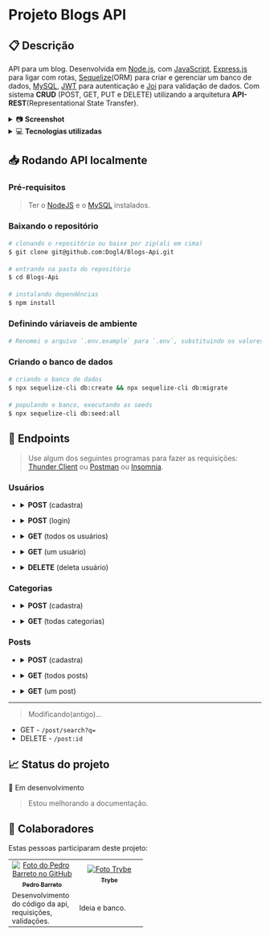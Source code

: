 # Projeto Blogs API

## 📋 Descrição

API para um blog. Desenvolvida em [Node.js](https://nodejs.org/en/), com [JavaScript](https://www.javascript.com/learn/strings), [Express.js](https://expressjs.com/en/api.html) para ligar com rotas, [Sequelize](https://sequelize.org/)(ORM) para criar e gerenciar um banco de dados, [MySQL](https://www.mysql.com/), [JWT](https://jwt.io/) para autenticação e [Joi](https://www.npmjs.com/package/joi) para validação de dados. Com sistema **CRUD** (POST, GET, PUT e DELETE) utilizando a arquitetura **API-REST**(Representational State Transfer).

<details>
  <summary>📷 <strong>Screenshot</strong></summary><br />

| [<img alt="Screenshot da API" height="400" width="auto" src="./blogApi.gif">](./blogApi.gif "Screenshot da API") |
|------------------------------------------------------------------------------------------------------------------|
| **Figura** **1.1** - Gif da API                                                                                  |
</details>

<details>
  <summary>💻 <strong>Tecnologias utilizadas</strong></summary><br />

- [JavaScript](https://www.javascript.com/learn/strings): Linguagem de programação.
- [NodeJS](https://nodejs.org/en/): Motor de JavaScript para criação de aplicações web.
- [ExpressJS](https://expressjs.com/): Framework para desenvolvimento da API.
- [MYSQL](https://www.mysql.com/): Banco de dados.
- [Sequilize](https://sequelize.org/): ORM para o MYSQL.
- [Joi](https://www.npmjs.com/package/joi): Validação de dados.
- [JWT](https://www.npmjs.com/package/jsonwebtoken): Autenticação.
- [Dotenv](https://www.npmjs.com/package/dotenv): Carregamento de variáveis de ambiente.
</details>

## 📥 Rodando API localmente

### Pré-requisitos
> Ter o [NodeJS](https://nodejs.org/en/) e o [MySQL](https://www.mysql.com/) instalados.

### Baixando o repositório

```bash
# clonando o repositório ou baixe por zip(ali em cima)
$ git clone git@github.com:Dogl4/Blogs-Api.git

# entrando na pasta do repositório
$ cd Blogs-Api

# instalando dependências
$ npm install
```

### Definindo váriaveis de ambiente
```bash
# Renomei o arquivo `.env.example` para `.env`, substituindo os valores por seus respectivos dados locais.
```

### Criando o banco de dados

```bash
# criando o banco de dados
$ npx sequelize-cli db:create && npx sequelize-cli db:migrate

# populando o banco, executando as seeds
$ npx sequelize-cli db:seed:all 
```

## 🎈 Endpoints

> Use algum dos seguintes programas para fazer as requisições:  [Thunder Client](https://www.thunderclient.com/) ou [Postman](https://www.postman.com/) ou [Insomnia](https://insomnia.rest/).

### Usuários

- <details>
      <summary><strong>POST</strong> (cadastra)</summary>

  - Url:
     - `/user`
     - Exemplo: `http://localhost:3000/user`
  - Request:
    - Body:
      ```json
        {
            "email": "doougllas@hotmail.com.br",
            "password": "123456"
        }
      ```

  - Response sucesso:
    - Status: `201 Created`
    - Body:
      ```json
      {
          "token": "eyJhbGciOiJIUzI1NiIsInR5cCI6IkpXVCJ9.eyJpc0FkbWluIjpmYWxzZSwidXNlckVtYWlsIjoiYWFhQGFhYS5jbyIsImlhdCI6MTY1OTM1NjE1NywiZXhwIjoxNjU5NDQyNTU3LCJzdWIiOiJhYWFAYWFhLmNvIn0.y3TmHszGD1XvS-PatCJ1zofM8ZLG4YnGm5UantcP2Ak"
      }
      ```

  - Response erro:
    - Status: `400 Bad Request`
    - Body:
      ```json
      {
          "message": "\"email\" is required"
      }
      ```
      ```json
      {
          "message": "\"email\" is not allowed to be empty"
      }
      ```
      ```json
      {
          "message": "\"password\" is required"
      }
      ```
      ```json
      {
          "message": "\"password\" is not allowed to be empty"
      }
      ```
      ```json
      {
          "message": "\"password\" length must be at least 6 characters long"
      }
      ```

    - Status: `409 Conflict`
    - Body: 
      ```json
      {
          "message": "User already registered"
      }
      ```
</details>

- <details>
      <summary><strong>POST</strong> (login)</summary>

  - Url:
     - `/login`
     - Exemplo: `http://localhost:3000/login`
  - Request:
    - Body:
      ```json
        {
            "email": "doougllas@hotmail.com.br",
            "password": "123456"
        }
      ```

  - Response sucesso:
    - Status: `200 OK`
    - Body:
      ```json
      {
          "token": "eyJhbGciOiJIUzI1NiIsInR5cCI6IkpXVCJ9.eyJpc0FkbWluIjpmYWxzZSwidXNlckVtYWlsIjoiYWFhQGFhYS5jbyIsImlhdCI6MTY1OTUyNDkwNiwiZXhwIjoxNjU5NjExMzA2LCJzdWIiOiJhYWFAYWFhLmNvIn0.tHMoYbyjXGYEK0ZghfmUh3jmBOv4cZxRbDjZrYYKVL8"
      }
      ```

  - Response erro:
    - Status: `400 Bad Request`
    - Body:
      ```json
      {
          "message": "\"email\" is required"
      }
      ```
      ```json
      {
          "message": "\"email\" is not allowed to be empty"
      }
      ```
      ```json
      {
          "message": "\"email\" must be a valid email"
      }
      ```
      ```json
      {
          "message": "\"password\" is required"
      }
      ```
      ```json
      {
          "message": "\"password\" is not allowed to be empty"
      }
      ```
      ```json
      {
          "message": "\"password\" length must be at least 6 characters long"
      }
      ```
      ```json
      {
          "message": "Invalid fields"
      }
      ```
</details>

- <details>
      <summary><strong>GET</strong> (todos os usuários)</summary>

  - Url:
     - `/user`
     - Exemplo: `http://localhost:3000/user`
  - Request:
    - Headers:
      ```json
        {
            "Authorization": "eyJhbGciOiJIUzI1NiIsInR5cCI6IkpXVCJ9.eyJpc0FkbWluIjpmYWxzZSwidXNlckVtYWlsIjoiZG9vdWdsbGFzQGhvdG1haWwuY29tLmJyIiwiaWF0IjoxNjU5NTI1NjgzLCJleHAiOjE2NTk2MTIwODMsInN1YiI6ImRvb3VnbGxhc0Bob3RtYWlsLmNvbS5iciJ9.HlIe_JlHWPBdqyh80fCR-umYbVwy0aFqaGIMI63kgWQ",
        }
      ```

  - Response sucesso:
    - Status: `200 OK`
    - Body:
      ```json
      [
          {
              "id": 1,
              "displayName": "Lewis Hamilton",
              "email": "lewishamilton@gmail.com",
              "password": "123456",
              "image": "https://upload.wikimedia.org/wikipedia/commons/1/18/Lewis_Hamilton_2016_Malaysia_2.jpg"
          },
          {
              "id": 2,
              "displayName": "Michael Schumacher",
              "email": "MichaelSchumacher@gmail.com",
              "password": "123456",
              "image": "https://sportbuzz.uol.com.br/media/_versions/gettyimages-52491565_widelg.jpg"
          },
          {
              "id": 3,
              "displayName": null,
              "email": "aaa@aaa.co",
              "password": "123456",
              "image": null
          },
          {
              "id": 4,
              "displayName": null,
              "email": "doougllas@hotmail.com.br",
              "password": "123456",
              "image": null
          }
      ]
      ```

  - Response erro:
    - Status: `401 Unauthorized`
    - Body: 
      ```json
      {
          "message": "Token not found"
      }
      ```
      ```json
      {
          "message": "Expired or invalid token"
      }
      ```
</details>

- <details>
      <summary><strong>GET</strong> (um usuário)</summary>

  - Url:
     - `/user/:id`
     - Exemplo: `http://localhost:3000/user/1`
  - Request:
    - Headers:
      ```json
        {
            "Authorization": "eyJhbGciOiJIUzI1NiIsInR5cCI6IkpXVCJ9.eyJpc0FkbWluIjpmYWxzZSwidXNlckVtYWlsIjoiZG9vdWdsbGFzQGhvdG1haWwuY29tLmJyIiwiaWF0IjoxNjU5NTI1NjgzLCJleHAiOjE2NTk2MTIwODMsInN1YiI6ImRvb3VnbGxhc0Bob3RtYWlsLmNvbS5iciJ9.HlIe_JlHWPBdqyh80fCR-umYbVwy0aFqaGIMI63kgWQ",
        }
      ```

  - Response sucesso:
    - Status: `200 OK`
    - Body:
      ```json
      {
          "id": 1,
          "displayName": "Lewis Hamilton",
          "email": "lewishamilton@gmail.com",
          "password": "123456",
          "image": "https://upload.wikimedia.org/wikipedia/commons/1/18/Lewis_Hamilton_2016_Malaysia_2.jpg"
      }
      ```

  - Response erro:
    - Status: `401 Unauthorized`
    - Body: 
      ```json
      {
          "message": "Token not found"
      }
      ```
      ```json
      {
          "message": "Expired or invalid token"
      }
      ```
</details>

- <details>
      <summary><strong>DELETE</strong> (deleta usuário)</summary>

  - Url:
     - `/user/me`
     - Exemplo: `http://localhost:3000/user/me`
  - Request:
    - Headers:
      ```json
        {
            "Authorization": "eyJhbGciOiJIUzI1NiIsInR5cCI6IkpXVCJ9.eyJpc0FkbWluIjpmYWxzZSwidXNlckVtYWlsIjoiZG9vdWdsbGFzQGhvdG1haWwuY29tLmJyIiwiaWF0IjoxNjU5NTI1NjgzLCJleHAiOjE2NTk2MTIwODMsInN1YiI6ImRvb3VnbGxhc0Bob3RtYWlsLmNvbS5iciJ9.HlIe_JlHWPBdqyh80fCR-umYbVwy0aFqaGIMI63kgWQ",
        }
      ```

  - Response sucesso:
    - Status: `204 No Content`

  - Response erro:
    - Status: `401 Unauthorized`
    - Body: 
      ```json
      {
          "message": "Token not found"
      }
      ```
      ```json
      {
          "message": "Expired or invalid token"
      }
      ```

    - Status: `404 Not Found`
    - Body: 
      ```json
      {
          "message": "User does not exist"
      }
      ```
</details>

### Categorias

- <details>
      <summary><strong>POST</strong> (cadastra)</summary>

  - Url:
     - `/categories`
     - Exemplo: `http://localhost:3000/categories`
  - Request:
    - Headers:
      ```json
        {
            "Authorization": "eyJhbGciOiJIUzI1NiIsInR5cCI6IkpXVCJ9.eyJpc0FkbWluIjpmYWxzZSwidXNlckVtYWlsIjoiZG9vdWdsbGFzQGhvdG1haWwuY29tLmJyIiwiaWF0IjoxNjU5NTI1NjgzLCJleHAiOjE2NTk2MTIwODMsInN1YiI6ImRvb3VnbGxhc0Bob3RtYWlsLmNvbS5iciJ9.HlIe_JlHWPBdqyh80fCR-umYbVwy0aFqaGIMI63kgWQ",
        }
      ```
    - Body:
      ```json
      {
          "name": "Programação"
      }
      ```

  - Response sucesso:
    - Status: `201 Created`
    - Body:
      ```json
      {
          "id": 4,
          "name": "Programação"
      }
      ```

  - Response erro:
    - Status: `400 Bad Request`
    - Body:
      ```json
      {
          "message": "\"name\" is required"
      }
      ```
      ```json
      {
          "message": "\"name\" is not allowed to be empty"
      }
      ```

    - Status: `401 Unauthorized`
    - Body: 
      ```json
      {
          "message": "Token not found"
      }
      ```
      ```json
      {
          "message": "Expired or invalid token"
      }
      ```

    - Status: `409 Conflict`
    - Body: 
      ```json
      {
          "message": "Categorier already registered"
      }
      ```

</details>

- <details>
      <summary><strong>GET</strong> (todas categorias)</summary>

  - Url:
     - `/categories`
     - Exemplo: `http://localhost:3000/categories`
  - Request:
    - Headers:
      ```json
        {
            "Authorization": "eyJhbGciOiJIUzI1NiIsInR5cCI6IkpXVCJ9.eyJpc0FkbWluIjpmYWxzZSwidXNlckVtYWlsIjoiZG9vdWdsbGFzQGhvdG1haWwuY29tLmJyIiwiaWF0IjoxNjU5NTI1NjgzLCJleHAiOjE2NTk2MTIwODMsInN1YiI6ImRvb3VnbGxhc0Bob3RtYWlsLmNvbS5iciJ9.HlIe_JlHWPBdqyh80fCR-umYbVwy0aFqaGIMI63kgWQ",
        }
      ```

  - Response sucesso:
    - Status: `200 OK`
    - Body:
      ```json
      [
          {
              "id": 1,
              "name": "Inovação"
          },
          {
              "id": 2,
              "name": "Escola"
          },
          {
              "id": 3,
              "name": "1"
          },
          {
              "id": 4,
              "name": "Programação"
          }
      ]
      ```

  - Response erro:
    - Status: `401 Unauthorized`
    - Body: 
      ```json
      {
          "message": "Token not found"
      }
      ```
      ```json
      {
          "message": "Expired or invalid token"
      }
      ```
</details>


### Posts

- <details>
      <summary><strong>POST</strong> (cadastra)</summary>

  - Url:
     - `/post`
     - Exemplo: `http://localhost:3000/post`
  - Request:
    - Headers:
      ```json
        {
            "Authorization": "eyJhbGciOiJIUzI1NiIsInR5cCI6IkpXVCJ9.eyJpc0FkbWluIjpmYWxzZSwidXNlckVtYWlsIjoiZG9vdWdsbGFzQGhvdG1haWwuY29tLmJyIiwiaWF0IjoxNjU5NTI1NjgzLCJleHAiOjE2NTk2MTIwODMsInN1YiI6ImRvb3VnbGxhc0Bob3RtYWlsLmNvbS5iciJ9.HlIe_JlHWPBdqyh80fCR-umYbVwy0aFqaGIMI63kgWQ",
        }
      ```
    - Body:
      ```json
      {
          "title": "Post do Futuro",
          "content": "Inovação na escola",
          "categoryIds": [1,2]
      }
      ```

  - Response sucesso:
    - Status: `201 Created`
    - Body:
      ```json
      {
          "id": 10,
          "userId": 7,
          "title": "Post do Futuro",
          "content": "Inovação na escola"
      }
      ```

  - Response erro:
    - Status: `400 Bad Request`
    - Body:
      ```json
      {
          "message": "\"name\" is required"
      }
      ```
      ```json
      {
          "message": "\"name\" is not allowed to be empty"
      }
      ```

    - Status: `401 Unauthorized`
    - Body: 
      ```json
      {
          "message": "Token not found"
      }
      ```
      ```json
      {
          "message": "Expired or invalid token"
      }
      ```

    - Status: `409 Conflict`
    - Body: 
      ```json
      {
          "message": "Categorier already registered"
      }
      ```
</details>

- <details>
      <summary><strong>GET</strong> (todos posts)</summary>

  - Url:
     - `/post`
     - Exemplo: `http://localhost:3000/post`
  - Request:
    - Headers:
      ```json
        {
            "Authorization": "eyJhbGciOiJIUzI1NiIsInR5cCI6IkpXVCJ9.eyJpc0FkbWluIjpmYWxzZSwidXNlckVtYWlsIjoiZG9vdWdsbGFzQGhvdG1haWwuY29tLmJyIiwiaWF0IjoxNjU5NTI1NjgzLCJleHAiOjE2NTk2MTIwODMsInN1YiI6ImRvb3VnbGxhc0Bob3RtYWlsLmNvbS5iciJ9.HlIe_JlHWPBdqyh80fCR-umYbVwy0aFqaGIMI63kgWQ",
        }
      ```

  - Response sucesso:
    - Status: `200 OK`
    - Body:
      ```json
      [
          {
              "id": 1,
              "title": "Post do Ano",
              "content": "Melhor post do ano",
              "userId": 1,
              "published": "2011-08-01T19:58:00.000Z",
              "updated": "2011-08-01T19:58:51.000Z",
              "user": {
                  "id": 1,
                  "displayName": "Lewis Hamilton",
                  "email": "lewishamilton@gmail.com",
                  "image": "https://upload.wikimedia.org/wikipedia/commons/1/18/Lewis_Hamilton_2016_Malaysia_2.jpg"
              },
              "categories": [
                  {
                      "id": 1,
                      "name": "Inovação"
                  }
              ]
          },
          {
              "id": 2,
              "title": "Vamos que vamos",
              "content": "Foguete não tem ré",
              "userId": 1,
              "published": "2011-08-01T19:58:00.000Z",
              "updated": "2011-08-01T19:58:51.000Z",
              "user": {
                  "id": 1,
                  "displayName": "Lewis Hamilton",
                  "email": "lewishamilton@gmail.com",
                  "image": "https://upload.wikimedia.org/wikipedia/commons/1/18/Lewis_Hamilton_2016_Malaysia_2.jpg"
              },
              "categories": [
                  {
                      "id": 2,
                      "name": "Escola"
                  }
              ]
          }
      ]
      ```

  - Response erro:
    - Status: `401 Unauthorized`
    - Body: 
      ```json
      {
          "message": "Token not found"
      }
      ```
      ```json
      {
          "message": "Expired or invalid token"
      }
      ```
</details>

- <details>
      <summary><strong>GET</strong> (um post)</summary>

  - Url:
     - `/post/:id`
     - Exemplo: `http://localhost:3000/post/1`
  - Request:
    - Headers:
      ```json
        {
            "Authorization": "eyJhbGciOiJIUzI1NiIsInR5cCI6IkpXVCJ9.eyJpc0FkbWluIjpmYWxzZSwidXNlckVtYWlsIjoiZG9vdWdsbGFzQGhvdG1haWwuY29tLmJyIiwiaWF0IjoxNjU5NTI1NjgzLCJleHAiOjE2NTk2MTIwODMsInN1YiI6ImRvb3VnbGxhc0Bob3RtYWlsLmNvbS5iciJ9.HlIe_JlHWPBdqyh80fCR-umYbVwy0aFqaGIMI63kgWQ",
        }
      ```

  - Response sucesso:
    - Status: `200 OK`
    - Body:
      ```json
      {
          "id": 1,
          "title": "Post do Ano",
          "content": "Melhor post do ano",
          "userId": 1,
          "published": "2011-08-01T19:58:00.000Z",
          "updated": "2011-08-01T19:58:51.000Z",
          "user": {
              "id": 1,
              "displayName": "Lewis Hamilton",
              "email": "lewishamilton@gmail.com",
              "image": "https://upload.wikimedia.org/wikipedia/commons/1/18/Lewis_Hamilton_2016_Malaysia_2.jpg"
          },
          "categories": [
              {
                  "id": 1,
                  "name": "Inovação"
              }
          ]
      }
      ```

  - Response erro:
    - Status: `401 Unauthorized`
    - Body: 
      ```json
      {
          "message": "Token not found"
      }
      ```
      ```json
      {
          "message": "Expired or invalid token"
      }
      ```
</details>
<!-- 
- <details>
      <summary><strong>DELETE</strong> (deleta usuário)</summary>

  - Url:
     - `/post/:id`
     - Exemplo: `http://localhost:3000/post/1`
  - Request:
    - Headers:
      ```json
        {
            "Authorization": "eyJhbGciOiJIUzI1NiIsInR5cCI6IkpXVCJ9.eyJpc0FkbWluIjpmYWxzZSwidXNlckVtYWlsIjoiZG9vdWdsbGFzQGhvdG1haWwuY29tLmJyIiwiaWF0IjoxNjU5NTI1NjgzLCJleHAiOjE2NTk2MTIwODMsInN1YiI6ImRvb3VnbGxhc0Bob3RtYWlsLmNvbS5iciJ9.HlIe_JlHWPBdqyh80fCR-umYbVwy0aFqaGIMI63kgWQ",
        }
      ```

  - Response sucesso:
    - Status: `204 No Content`

  - Response erro:
    - Status: `401 Unauthorized`
    - Body: 
      ```json
      {
          "message": "Token not found"
      }
      ```
      ```json
      {
          "message": "Expired or invalid token"
      }
      ```

    - Status: `404 Not Found`
    - Body: 
      ```json
      {
          "message": "User does not exist"
      }
      ```
</details> -->

---

> Modificando(antigo)...

- GET - `/post/search?q=`
- DELETE - `/post:id`

## 📈 Status do projeto

<!-- ✅ Concluído  -->
🚧 Em desenvolvimento
> Estou melhorando a documentação.

## 👥 Colaboradores

Estas pessoas participaram deste projeto:

<table>
  <tr  style="width:120px">
    <td align="center">
      <a target=”_blank” href="https://github.com/Dogl4">
        <img src="https://avatars.githubusercontent.com/u/85720722?s=400&u=c260de98c1eee20df67d72857c3bcc8682fed68a&v=4" width="100px;" alt="Foto do Pedro Barreto no GitHub"/><br>
        <sub>
          <b>Pedro Barreto</b>
        </sub>
      </a>
    </td>
    <td align="center">
      <a target=”_blank” href="https://github.com/betrybe">
        <img src="https://avatars.githubusercontent.com/u/55410300?s=200&v=4" width="100px;" alt="Foto Trybe"/><br>
        <sub>
          <b>Trybe</b>
        </sub>
      </a>
    </td>
  </tr>
  <td width="120px;">
    Desenvolvimento do código da api, requisições, validações.
  </td>
  <td width="120px;">
    Ideia e banco.
  </td>
  </th>
</table>
